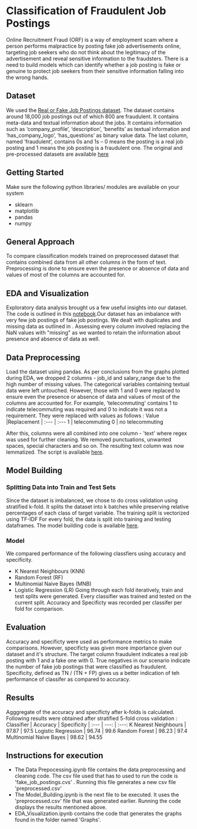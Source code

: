 # Classification of Fraudulent Job Postings

Online Recruitment Fraud (ORF) is a way of employment scam where a person performs malpractice by posting fake job advertisements online, targeting job seekers who do not think about the legitimacy of the advertisement and reveal sensitive information to the fraudsters. There is a need to build models which can identify whether a job posting is fake or genuine to protect job seekers from their sensitive information falling into the wrong hands.

## Dataset

We used the [Real or Fake Job Postings dataset](https://www.kaggle.com/shivamb/real-or-fake-fake-jobposting-prediction). The dataset contains around 18,000 job postings out of which 800 are fraudulent. It contains meta-data and textual information about the jobs. It contains information such as ‘company_profile’, ‘description’, ‘benefits’ as textual information and ‘has_company_logo’, ‘has_questions’ as binary value data. The last column, named ‘fraudulent’, contains 0s and 1s – 0 means the posting is a real job posting and 1 means the job posting is a fraudulent one. The original and pre-processed datasets are available [here](https://drive.google.com/file/d/1zW2YIDvTU6SCe6J2qekiBB38xUEtQHqB/view?usp=sharing)

## Getting Started

Make sure the following python libraries/ modules are available on your system
* sklearn
* matplotlib
* pandas
* numpy

## General Approach

To compare classification models trained on preprocessed dataset that contains combined data from all other columns in the form of text. Preprocessing is done to ensure even the presence or absence of data and values of most of the columns are accounted for.

## EDA and Visualization

Exploratory data analysis brought us a few useful insights into our dataset. The code is outlined in this [notebook](https://github.com/NehaKohad/DataAnalytics-We-re_Skewed/blob/master/EDA_and_Visualization.ipynb).Our dataset has an imbalance with very few job postings of fake job postings. We dealt with duplicates and missing data as outlined in <put link>. Assessing every column involved replacing the NaN values with "missing" as we wanted to retain the information about presence and absence of data as well.

## Data Preprocessing

Load the dataset using pandas. As per conclusions from the graphs plotted during EDA, we dropped 2 columns - job_id and salary_range due to the high number of missing values. The categorical variables containing textual data were left untouched. However, those with 1 and 0 were replaced to ensure even the presence or absence of data and values of most of the columns are accounted for. For example, 'telecommuting' contains 1 to indicate telecommuting was required and 0 to indicate it was not a requirement. They were replaced with values as follows :
Value  |Replacement
| :--- | :---
1  | telecommuting
0  | no telecommuting

After this, columns were all combined into one column - 'text' where regex was used for further cleaning. We removed punctuations, unwanted spaces, special characters and so on. The resulting text column was now lemmatized. The script is available [here](https://github.com/NehaKohad/DataAnalytics-We-re_Skewed/blob/master/Data%20Preprocessing.ipynb).

## Model Building
### Splitting Data into Train and Test Sets

Since the dataset is imbalanced, we chose to do cross validation using stratified k-fold. It splits the dataset into k batches while preserving relative percentages of each class of target variable. The training split is vectorized using TF-IDF For every fold, the data is split into training and testing dataframes. The model building code is available [here](https://github.com/NehaKohad/DataAnalytics-We-re_Skewed/blob/master/Model%20Building.ipynb).

### Model

We compared performance of the following classfiers using accuracy and specificity.
* K Nearest Neighbours (KNN)
* Random Forest (RF)
* Multinomial Naive Bayes (MNB)
* Logistic Regression (LR)
Going through each fold iteratively, train and test splits were generated. Every classifier was trained and tested on the current split. Accuracy and Specificty was recorded per classifer per fold for comparison. 

## Evaluation

Accuracy and specificty were used as performance metrics to make comparisons. However, specificty was given more importance given our dataset and it's structure. The target column fraudulent indicates a real job posting with 1 and a fake one with 0. True negatives in our scenario indicate the number of fake job postings that were classified as fraudulent. Specificity, defined as TN / (TN + FP) gives us a better indication of teh performance of classifer as compared to accuracy.


## Results
Agggregate of the accuracy and specificty after k-folds is calculated. Following results were obtained after stratified 5-fold cross validation :
Classifier | Accuracy | Specificity
| :--- | ---: | :---:
K Nearest Neighbours  | 97.87  | 97.5
Logistic Regression  | 96.74  | 99.6
Random Forest  | 98.23  |  97.4
Multinomial Naive Bayes  | 98.62 |  94.55

## Instructions for execution

- The Data Prepocessing.ipynb file contains the data preprocessing and cleaning code. The csv file used that has to used to run the code is 'fake_job_postings.cvs' .
  Running this file generates a new csv file 'preprocessed.csv'
- The Model_Building.ipynb is the next file to be executed. It uses the 'preprocessed.csv' file that was generated earlier. Running the code displays the results mentioned above.
- EDA_Visualization.ipynb contains the code that generates the graphs found in the folder named 'Graphs'.
